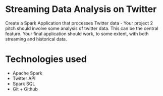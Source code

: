 # Streaming Data Analysis on Twitter

Create a Spark Application that processes Twitter data - Your project 2 pitch should involve some analysis of twitter data. This can be the central feature. Your final application should work, to some extent, with both streaming and historical data.

# Technologies used

- Apache Spark
- Twitter API
- Spark SQL
- Git + Github

#
